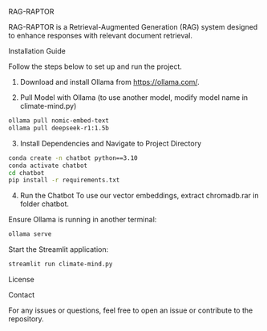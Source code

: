 RAG-RAPTOR

RAG-RAPTOR is a Retrieval-Augmented Generation (RAG) system designed to enhance responses with relevant document retrieval.

Installation Guide

Follow the steps below to set up and run the project.

1. Download and install Ollama from https://ollama.com/.

2. Pull Model with Ollama (to use another model, modify model name in climate-mind.py)
```sh
ollama pull nomic-embed-text
ollama pull deepseek-r1:1.5b
```

3. Install Dependencies and Navigate to Project Directory
```sh
conda create -n chatbot python==3.10
conda activate chatbot
cd chatbot
pip install -r requirements.txt
```

4. Run the Chatbot
To use our vector embeddings, extract chromadb.rar in folder chatbot.

Ensure Ollama is running in another terminal:
```sh
ollama serve
```

Start the Streamlit application:
```sh
streamlit run climate-mind.py
```
License

Contact

For any issues or questions, feel free to open an issue or contribute to the repository.